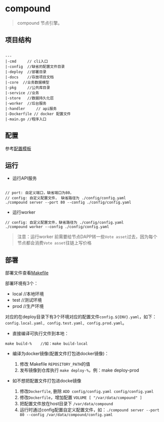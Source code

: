 # compound

> compound 节点引擎。

## 项目结构

```

---
|-cmd     // cli入口 
|-config  //缺省的配置文件目录
|-deploy  //部署目录
|-docs    //存放项目文档
|-core  //业务数据模型
|-pkg     //公共库目录
|-service //业务
|-store   //数据持久化层
|-worker  //后台服务
|-handler     // api服务
|-Dockerfile // docker 配置文件
|-main.go //程序入口

```

## 配置
 参考[配置模板](deploy/config.node.yaml.tpl)

## 运行

* 运行API服务

```

// port: 自定义端口，缺省端口为80，
// config: 自定义配置文件， 缺省路径为 ./config/config.yaml
./compound server --port 80 --config ./config/config.yaml

```

* 运行worker

```
// config: 自定义配置文件，缺省路径为 ./config/config.yaml
./compound worker --config ./config/config.yaml
```

> 注意：运行worker 前需要给节点DAPP转一些`Vote asset`过去，因为每个节点都会消费`Vote asset`往链上写价格


## 部署

部署文件查看[Makefile](./Makefile)

部署环境有3个：
* local  //本地环境
* test   //测试环境
* prod   //生产环境

对应的在deploy目录下有3个环境对应的配置文件`config.${ENV}.yaml`，如下：`config.local.yaml, config.test.yaml, config.prod.yaml`。


* 直接编译可执行文件到本地：
```
make build-%    //如：make build-local
```

* 编译为docker镜像(配置文件打包进docker镜像)：
  1. 修改 Makefile `REPOSITORY_PATH`的值
  2. 发布镜像到仓库执行 `make deploy-%`，例：make deploy-prod


* 如不想把配置文件打包进docke镜像
  1. 修改`Dockerfile`, 删除 `ADD config/config.yaml config/config.yaml`
  2. 修改`Dockerfile`，增加配置 `VOLUME [ "/var/data/compound" ]`
  3. 把配置文件放在host目录下 `/var/data/compound`
  4. 运行时通过config配置自定义配置文件，如：`./compound server --port 80 --config /var/data/compound/config.yaml`